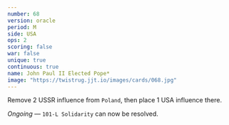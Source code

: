 ```yaml
---
number: 68
version: oracle
period: M
side: USA
ops: 2
scoring: false
war: false
unique: true
continuous: true
name: John Paul II Elected Pope*
image: "https://twistrug.jjt.io/images/cards/068.jpg"
---
```

Remove 2 USSR influence from `Poland`, then place 1 USA influence there.

*Ongoing* — `101-L Solidarity` can now be resolved.
